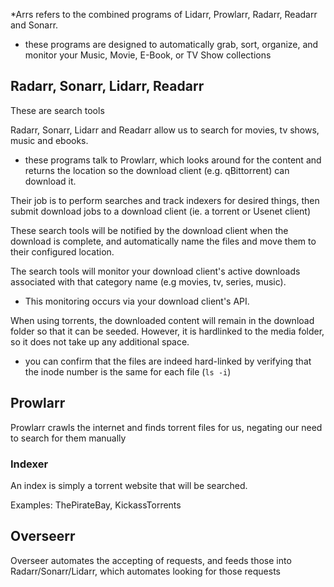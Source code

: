 
*Arrs refers to the combined programs of Lidarr, Prowlarr, Radarr, Readarr and Sonarr.
- these programs are designed to automatically grab, sort, organize, and monitor your Music, Movie, E-Book, or TV Show collections

## Radarr, Sonarr, Lidarr, Readarr
These are search tools

Radarr, Sonarr, Lidarr and Readarr allow us to search for movies, tv shows, music and ebooks.
- these programs talk to Prowlarr, which looks around for the content and returns the location so the download client (e.g. qBittorrent) can download it.

Their job is to perform searches and track indexers for desired things, then submit download jobs to a download client (ie. a torrent or Usenet client)

These search tools will be notified by the download client when the download is complete, and automatically name the files and move them to their configured location.

The search tools will monitor your download client's active downloads associated with that category name (e.g movies, tv, series, music). 
- This monitoring occurs via your download client's API.

When using torrents, the downloaded content will remain in the download folder so that it can be seeded. However, it is hardlinked to the media folder, so it does not take up any additional space.
- you can confirm that the files are indeed hard-linked by verifying that the inode number is the same for each file (`ls -i`)

## Prowlarr
Prowlarr crawls the internet and finds torrent files for us, negating our need to search for them manually

### Indexer
An index is simply a torrent website that will be searched.

Examples: ThePirateBay, KickassTorrents

## Overseerr
Overseer automates the accepting of requests, and feeds those into Radarr/Sonarr/Lidarr, which automates looking for those requests